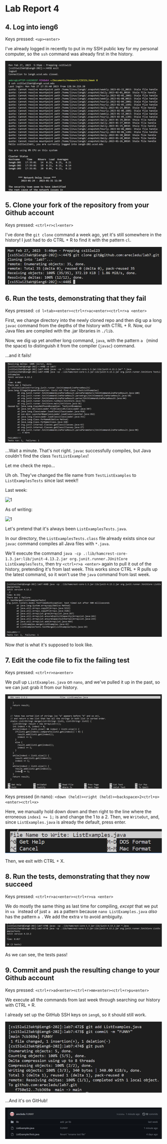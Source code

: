 # Lab Report 4
## 4. Log into ieng6
Keys pressed: `<up><enter>`

I've already logged in recently to put in my SSH public key for my personal computer, 
so the `ssh` command was already first in the history.

![1](1.png)

## 5. Clone your fork of the repository from your Github account

Keys pressed: `<ctrl+r>cl<enter>`

I've done the `git clone` command a week ago, yet it's still somewhere in the history!
I just had to do CTRL + R to find it with the pattern `cl`. 

![1](2.png)

## 6. Run the tests, demonstrating that they fail

Keys pressed: `cd l<tab><enter><ctrl+r>ac<enter><ctrl+r>a <enter>`

First, we change directory into the newly cloned repo and then dig up a long
`javac` command from the depths of the history with CTRL + R. 
Now, our Java files are compiled with the .jar libraries in `./lib`.

Now, we dig up yet another long command, `java`, with the pattern `a ` (mind the space) to distinguish it from
the compiler (`javac`) command.

...and it fails!

![1](3.png)

...Wait a minute. That's not right. `javac` successfully compiles, but Java couldn't find the class `TestListExamples`!

Let me check the repo...

Uh oh. They've changed the file name from `TestListExamples` to `ListExamplesTests` since last week!!

Last week:

![1](com1.png)

As of writing:

![1](com2.png)

Let's pretend that it's always been `ListExamplesTests.java`. 

In our directory, the `ListExamplesTests.class` file already exists since our `javac` command compiles all Java files with `*.java`.

We'll execute the command `java -cp .:lib/hamcrest-core-1.3.jar:lib/junit-4.13.2.jar org.junit.runner.JUnitCore ListExamplesTests`, then try `<ctrl+r>a <enter>` again to pull it out of the history, pretending it's from last week. This works since CTRL + R pulls up the latest command, so it won't use the `java` command from last week.

![1](fix.png)

Now *that* is what it's supposed to look like.

## 7. Edit the code file to fix the failing test

Keys pressed: `<ctrl+r>na<enter>`

We pull up `ListExamples.java` on `nano`, and we've pulled it up in the past, so
we can just grab it from our history.

![1](4.png)

Keys pressed (in nano): `<down (held)><right (held)><backspace>2<ctrl+o><enter><ctrl+x>`

Here, we manually hold down down and then right to the line where the erroneous `index1 += 1;` is and change the 1 to a 2.
Then, we `WriteOut`, and, since `ListExamples.java` is already the default, press enter.

![1](5.png)

Then, we exit with CTRL + X.

## 8. Run the tests, demonstrating that they now succeed

Keys pressed: `<ctrl+r>ac<enter><ctrl+r>va <enter>`

We do mostly the same thing as last time for compiling, *except* that we put in `va ` instead of just `a ` as a pattern
because `nano ListExamples.java` *also* has the pattern `a `. We add the extra v to avoid ambiguity.

![1](6.png)

As we can see, the tests pass!

## 9. Commit and push the resulting change to your Github account

Keys pressed: `<ctrl+r>ad<enter><ctrl+r>mm<enter><ctrl+r>pu<enter>`

We execute all the commands from last week through searching our history with CTRL + R.

I already set up the GitHub SSH keys on `ieng6`, so it should still work.

![1](7.png)

...And it's on GitHub!

![1](8.png)
